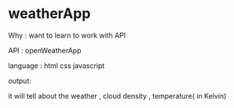 # weatherApp

Why : want to learn to work with API 

API : openWeatherApp 

language :
html
css
javascript

output:

it will tell about the weather , cloud density , temperature( in Kelvin)  
